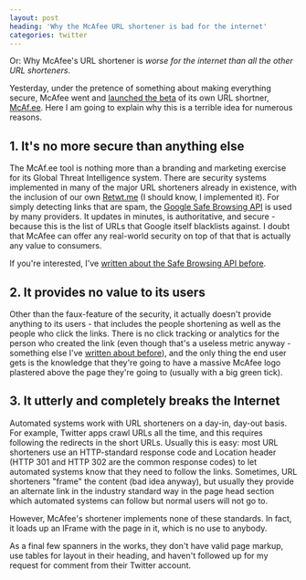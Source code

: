 ```yaml
---
layout: post
heading: 'Why the McAfee URL shortener is bad for the internet'
categories: twitter
---
```


Or: Why McAfee's URL shortener is *worse for the internet than all the other URL shorteners*.

Yesterday, under the pretence of something about making everything secure, McAfee went and [launched the beta](http://techcrunch.com/2010/09/21/mcafee-url-shortener/) of its own URL shortner, [McAf.ee](http://McAf.ee). Here I am going to explain why this is a terrible idea for numerous reasons.

## 1. It's no more secure than anything else

The McAf.ee tool is nothing more than a branding and marketing exercise for its Global Threat Intelligence system. There are security systems implemented in many of the major URL shorteners already in existence, with the inclusion of our own [Retwt.me](http://retwt.me) (I should know, I implemented it). For simply detecting links that are spam, the [Google Safe Browsing API](http://code.google.com/apis/safebrowsing/) is used by many providers. It updates in minutes, is authoritative, and secure - because this is the list of URLs that Google itself blacklists against. I doubt that McAfee can offer any real-world security on top of that that is actually any value to consumers.

If you're interested, I've [written about the Safe Browsing API before](http://www.chris-alexander.co.uk/1756).

## 2. It provides no value to its users

Other than the faux-feature of the security, it actually doesn't provide anything to its users - that includes the people shortening as well as the people who click the links. There is no click tracking or analytics for the person who created the link (even though that's a useless metric anyway - something else I've [written about before](http://www.chris-alexander.co.uk/282)), and the only thing the end user gets is the knowledge that they're going to have a massive McAfee logo plastered above the page they're going to (usually with a big green tick).

## 3. It utterly and completely breaks the Internet

Automated systems work with URL shorteners on a day-in, day-out basis. For example, Twitter apps crawl URLs all the time, and this requires following the redirects in the short URLs. Usually this is easy: most URL shorteners use an HTTP-standard response code and Location header (HTTP 301 and HTTP 302 are the common response codes) to let automated systems know that they need to follow the links. Sometimes, URL shorteners "frame" the content (bad idea anyway), but usually they provide an alternate link in the industry standard way in the page head section which automated systems can follow but normal users will not go to.

However, McAfee's shortener implements none of these standards. In fact, it loads up an IFrame with the page in it, which is no use to anybody.

As a final few spanners in the works, they don't have valid page markup, use tables for layout in their heading, and haven't followed up for my request for comment from their Twitter account.

